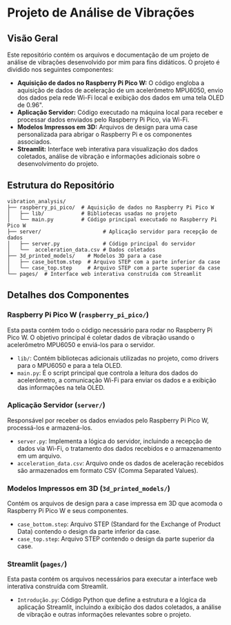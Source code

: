 # Projeto de Análise de Vibrações 

## Visão Geral

Este repositório contém os arquivos e documentação de um projeto de análise de vibrações desenvolvido por mim para fins didáticos. O projeto é dividido nos seguintes componentes:

- **Aquisição de dados no Raspberry Pi Pico W:** O código engloba a aquisição de dados de aceleração de um acelerômetro MPU6050, envio dos dados pela rede Wi-Fi local e exibição dos dados em uma tela OLED de 0.96".
- **Aplicação Servidor:** Código executado na máquina local para receber e processar dados enviados pelo Raspberry Pi Pico, via Wi-Fi.
- **Modelos Impressos em 3D:** Arquivos de design para uma case personalizada para abrigar o Raspberry Pi e os componentes associados.
- **Streamlit:** Interface web interativa para visualização dos dados coletados, análise de vibração e informações adicionais sobre o desenvolvimento do projeto.

## Estrutura do Repositório
```
vibration_analysis/
├── raspberry_pi_pico/  # Aquisição de dados no Raspberry Pi Pico W
│   ├── lib/            # Bibliotecas usadas no projeto
│   └── main.py         # Código principal executado no Raspberry Pi Pico W
├── server/                    # Aplicação servidor para recepção de dados
│   ├── server.py              # Código principal do servidor
│   └──  acceleration_data.csv # Dados coletados
├── 3d_printed_models/    # Modelos 3D para a case
│   ├── case_bottom.step  # Arquivo STEP com a parte inferior da case
│   └── case_top.step     # Arquivo STEP com a parte superior da case
└── pages/  # Interface web interativa construída com Streamlit
```

## Detalhes dos Componentes

### Raspberry Pi Pico W (`raspberry_pi_pico/`)

Esta pasta contém todo o código necessário para rodar no Raspberry Pi Pico W. O objetivo principal é coletar dados de vibração usando o acelerômetro MPU6050 e enviá-los para o servidor.

- `lib/`: Contém bibliotecas adicionais utilizadas no projeto, como drivers para o MPU6050 e para a tela OLED.
- `main.py`: É o script principal que controla a leitura dos dados do acelerômetro, a comunicação Wi-Fi para enviar os dados e a exibição das informações na tela OLED.

### Aplicação Servidor (`server/`)

Responsável por receber os dados enviados pelo Raspberry Pi Pico W, processá-los e armazená-los.

- `server.py`: Implementa a lógica do servidor, incluindo a recepção de dados via Wi-Fi, o tratamento dos dados recebidos e o armazenamento em um arquivo.
- `acceleration_data.csv`: Arquivo onde os dados de aceleração recebidos são armazenados em formato CSV (Comma Separated Values).

### Modelos Impressos em 3D (`3d_printed_models/`)

Contém os arquivos de design para a case impressa em 3D que acomoda o Raspberry Pi Pico W e seus componentes.

- `case_bottom.step`: Arquivo STEP (Standard for the Exchange of Product Data) contendo o design da parte inferior da case.
- `case_top.step`: Arquivo STEP contendo o design da parte superior da case.

### Streamlit (`pages/`)

Esta pasta contém os arquivos necessários para executar a interface web interativa construída com Streamlit.

- `Introdução.py`: Código Python que define a estrutura e a lógica da aplicação Streamlit, incluindo a exibição dos dados coletados, a análise de vibração e outras informações relevantes sobre o projeto.